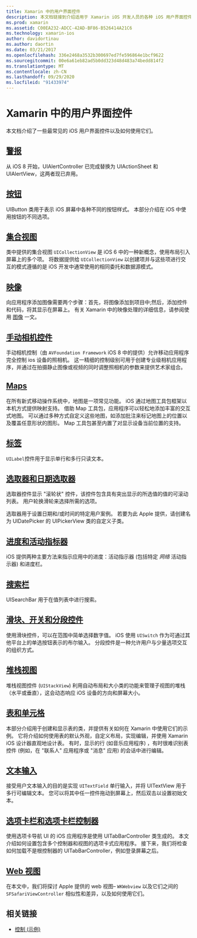 ```yaml
---
title: Xamarin 中的用户界面控件
description: 本文档链接到介绍适用于 Xamarin iOS 开发人员的各种 iOS 用户界面控件的指南。 链接内容讨论了警报、按钮、集合视图、图像、手动照相机控件、地图、标签、选取器、日期选取器等。
ms.prod: xamarin
ms.assetid: C00EA232-ADCC-42AD-BF86-B526414A21C6
ms.technology: xamarin-ios
author: davidortinau
ms.author: daortin
ms.date: 03/21/2017
ms.openlocfilehash: 336e2468a3532b300697ed7fe596864e1bcf9622
ms.sourcegitcommit: 00e6a61eb82ad5b0dd323d48d483a74bedd814f2
ms.translationtype: MT
ms.contentlocale: zh-CN
ms.lasthandoff: 09/29/2020
ms.locfileid: "91433974"
---
```

# <a name="user-interface-controls-in-xamarinios"></a>Xamarin 中的用户界面控件

本文档介绍了一些最常见的 iOS 用户界面控件以及如何使用它们。

## <a name="alerts"></a>[警报](alerts.md)

从 iOS 8 开始，UIAlertController 已完成替换为 UIActionSheet 和 UIAlertView，这两者现已弃用。

## <a name="buttons"></a>[按钮](buttons.md)

UIButton 类用于表示 iOS 屏幕中各种不同的按钮样式。 本部分介绍在 iOS 中使用按钮的不同选项。

## <a name="collection-views"></a>[集合视图](uicollectionview.md)

类中提供的集合视图 `UICollectionView` 是 iOS 6 中的一种新概念，使用布局引入屏幕上的多个项。 将数据提供给 `UICollectionView` 以创建项并与这些项进行交互的模式遵循的是 iOS 开发中通常使用的相同委托和数据源模式。

## <a name="images"></a>[映像](image.md)

向应用程序添加图像需要两个步骤：首先，将图像添加到项目中;然后，添加控件和代码，将其显示在屏幕上。 有关 Xamarin 中的映像处理的详细信息，请参阅使用 [图像](~/ios/app-fundamentals/images-icons/index.md) 一文。

## <a name="manual-camera-controls"></a>[手动相机控件](intro-to-manual-camera-controls.md)

手动相机控制（由 `AVFoundation Framework` iOS 8 中的提供）允许移动应用程序完全控制 ios 设备的照相机。 这一精细的控制级别可用于创建专业级相机应用程序，并通过在拍摄静止图像或视频的同时调整照相机的参数来提供艺术家组合。

## <a name="maps"></a>[Maps](ios-maps/index.md)

在所有新式移动操作系统中，地图是一项常见功能。 iOS 通过地图工具包框架以本机方式提供映射支持。 借助 Map 工具包，应用程序可以轻松地添加丰富的交互式地图。 可以通过多种方式自定义这些地图，如添加批注来标记地图上的位置以及覆盖任意形状的图形。 Map 工具包甚至内置了对显示设备当前位置的支持。

## <a name="labels"></a>[标签](labels.md)

`UILabel`控件用于显示单行和多行只读文本。

## <a name="pickers-and-date-pickers"></a>[选取器和日期选取器](picker.md)

选取器控件显示 "滚轮状" 控件，该控件包含具有突出显示的所选值的值的可滚动列表。 用户轮换滑轮来选择所需的选项。

选取器用于设置日期和/或时间的特定用户案例。 若要为此 Apple 提供，请创建名为 UIDatePicker 的 UIPickerView 类的自定义子类。

## <a name="progress-and-activity-indicators"></a>[进度和活动指标器](progress-activity-indicator.md)

iOS 提供两种主要方法来指示应用中的进度：活动指示器 (包括特定 _网络_ 活动指示器) 和进度栏。

## <a name="search-bars"></a>[搜索栏](searchbar.md)

UISearchBar 用于在值列表中进行搜索。 

## <a name="sliders-switches-and-segmented-controls"></a>[滑块、开关和分段控件](slider-switch-segmented-controls.md)

使用滑块控件，可以在范围中简单选择数字值。 iOS 使用 `UISwitch` 作为可通过其他平台上的单选按钮表示的布尔输入。 分段控件是一种允许用户与少量选项交互的组织方式。

## <a name="stack-view"></a>[堆栈视图](uistackview.md)

堆栈视图控件 (`UIStackView`) 利用自动布局和大小类的功能来管理子视图的堆栈（水平或垂直），这会动态响应 iOS 设备的方向和屏幕大小。

## <a name="tables-and-cells"></a>[表和单元格](tables/index.md)

本部分介绍用于创建和显示表的类，并提供有关如何在 Xamarin 中使用它们的示例。 它将介绍如何使用表的默认外观，自定义布局，实现编辑，并使用 Xamarin iOS 设计器直观地设计表。 有时，显示的行 (如音乐应用程序) ，有时很难识别表控件 (例如，在 "联系人" 应用程序或 "消息" 应用) 的会话中进行编辑。

## <a name="text-input"></a>[文本输入](text-input.md)

接受用户文本输入的目的是实现 `UITextField` 单行输入，并将 UITextView 用于多行可编辑文本。 您可以将其中任一控件拖动到屏幕上，然后双击以设置初始文本。

## <a name="tab-bars-and-tab-bar-controllers"></a>[选项卡栏和选项卡栏控制器](creating-tabbed-applications.md)

使用选项卡导航 UI 的 iOS 应用程序是使用 UITabBarController 类生成的。 本文介绍如何设置包含多个控制器和视图的选项卡式应用程序。 接下来，我们将检查如何加载不是根控制器的 UITabBarController，例如登录屏幕之后。

## <a name="web-views"></a>[Web 视图](webview.md)

在本文中，我们将探讨 Apple 提供的 web 视图– `WKWebview` 以及它们之间的 `SFSafariViewController` 相似性和差异，以及如何使用它们。

## <a name="related-links"></a>相关链接

- [控制 (示例) ](/samples/xamarin/ios-samples/controls)